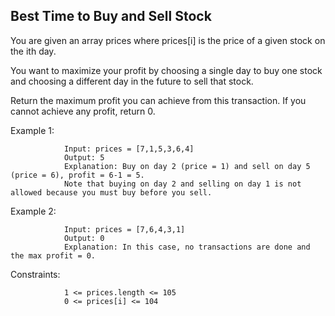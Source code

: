 ## Best Time to Buy and Sell Stock

You are given an array prices where prices[i] is the price of a given stock on the ith day.

You want to maximize your profit by choosing a single day to buy one stock and choosing a different day in the future to sell that stock.

Return the maximum profit you can achieve from this transaction. If you cannot achieve any profit, return 0.

 

Example 1:

                Input: prices = [7,1,5,3,6,4]
                Output: 5
                Explanation: Buy on day 2 (price = 1) and sell on day 5 (price = 6), profit = 6-1 = 5.
                Note that buying on day 2 and selling on day 1 is not allowed because you must buy before you sell.
Example 2:

                Input: prices = [7,6,4,3,1]
                Output: 0
                Explanation: In this case, no transactions are done and the max profit = 0.
 

Constraints:

                1 <= prices.length <= 105
                0 <= prices[i] <= 104